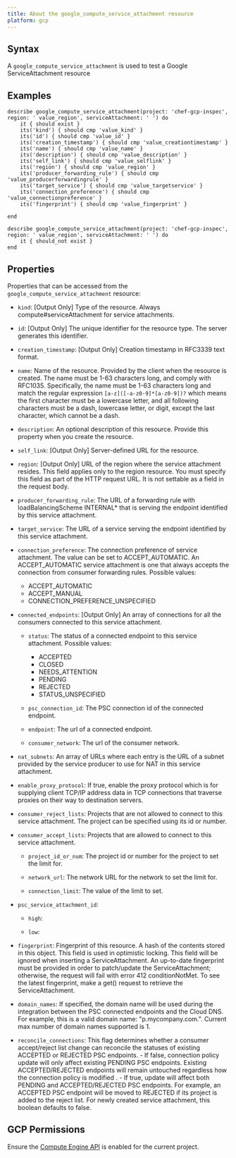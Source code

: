 ```yaml
---
title: About the google_compute_service_attachment resource
platform: gcp
---
```


## Syntax
A `google_compute_service_attachment` is used to test a Google ServiceAttachment resource

## Examples
```
describe google_compute_service_attachment(project: 'chef-gcp-inspec', region: ' value_region', serviceAttachment: ' ') do
	it { should exist }
	its('kind') { should cmp 'value_kind' }
	its('id') { should cmp 'value_id' }
	its('creation_timestamp') { should cmp 'value_creationtimestamp' }
	its('name') { should cmp 'value_name' }
	its('description') { should cmp 'value_description' }
	its('self_link') { should cmp 'value_selflink' }
	its('region') { should cmp 'value_region' }
	its('producer_forwarding_rule') { should cmp 'value_producerforwardingrule' }
	its('target_service') { should cmp 'value_targetservice' }
	its('connection_preference') { should cmp 'value_connectionpreference' }
	its('fingerprint') { should cmp 'value_fingerprint' }

end

describe google_compute_service_attachment(project: 'chef-gcp-inspec', region: ' value_region', serviceAttachment: ' ') do
	it { should_not exist }
end
```

## Properties
Properties that can be accessed from the `google_compute_service_attachment` resource:


  * `kind`: [Output Only] Type of the resource. Always compute#serviceAttachment for service attachments.

  * `id`: [Output Only] The unique identifier for the resource type. The server generates this identifier.

  * `creation_timestamp`: [Output Only] Creation timestamp in RFC3339 text format.

  * `name`: Name of the resource. Provided by the client when the resource is created. The name must be 1-63 characters long, and comply with RFC1035. Specifically, the name must be 1-63 characters long and match the regular expression `[a-z]([-a-z0-9]*[a-z0-9])?` which means the first character must be a lowercase letter, and all following characters must be a dash, lowercase letter, or digit, except the last character, which cannot be a dash.

  * `description`: An optional description of this resource. Provide this property when you create the resource.

  * `self_link`: [Output Only] Server-defined URL for the resource.

  * `region`: [Output Only] URL of the region where the service attachment resides. This field applies only to the region resource. You must specify this field as part of the HTTP request URL. It is not settable as a field in the request body.

  * `producer_forwarding_rule`: The URL of a forwarding rule with loadBalancingScheme INTERNAL* that is serving the endpoint identified by this service attachment.

  * `target_service`: The URL of a service serving the endpoint identified by this service attachment.

  * `connection_preference`: The connection preference of service attachment. The value can be set to ACCEPT_AUTOMATIC. An ACCEPT_AUTOMATIC service attachment is one that always accepts the connection from consumer forwarding rules.
  Possible values:
    * ACCEPT_AUTOMATIC
    * ACCEPT_MANUAL
    * CONNECTION_PREFERENCE_UNSPECIFIED

  * `connected_endpoints`: [Output Only] An array of connections for all the consumers connected to this service attachment.

    * `status`: The status of a connected endpoint to this service attachment.
    Possible values:
      * ACCEPTED
      * CLOSED
      * NEEDS_ATTENTION
      * PENDING
      * REJECTED
      * STATUS_UNSPECIFIED

    * `psc_connection_id`: The PSC connection id of the connected endpoint.

    * `endpoint`: The url of a connected endpoint.

    * `consumer_network`: The url of the consumer network.

  * `nat_subnets`: An array of URLs where each entry is the URL of a subnet provided by the service producer to use for NAT in this service attachment.

  * `enable_proxy_protocol`: If true, enable the proxy protocol which is for supplying client TCP/IP address data in TCP connections that traverse proxies on their way to destination servers.

  * `consumer_reject_lists`: Projects that are not allowed to connect to this service attachment. The project can be specified using its id or number.

  * `consumer_accept_lists`: Projects that are allowed to connect to this service attachment.

    * `project_id_or_num`: The project id or number for the project to set the limit for.

    * `network_url`: The network URL for the network to set the limit for.

    * `connection_limit`: The value of the limit to set.

  * `psc_service_attachment_id`: 

    * `high`: 

    * `low`: 

  * `fingerprint`: Fingerprint of this resource. A hash of the contents stored in this object. This field is used in optimistic locking. This field will be ignored when inserting a ServiceAttachment. An up-to-date fingerprint must be provided in order to patch/update the ServiceAttachment; otherwise, the request will fail with error 412 conditionNotMet. To see the latest fingerprint, make a get() request to retrieve the ServiceAttachment.

  * `domain_names`: If specified, the domain name will be used during the integration between the PSC connected endpoints and the Cloud DNS. For example, this is a valid domain name: "p.mycompany.com.". Current max number of domain names supported is 1.

  * `reconcile_connections`: This flag determines whether a consumer accept/reject list change can reconcile the statuses of existing ACCEPTED or REJECTED PSC endpoints. - If false, connection policy update will only affect existing PENDING PSC endpoints. Existing ACCEPTED/REJECTED endpoints will remain untouched regardless how the connection policy is modified . - If true, update will affect both PENDING and ACCEPTED/REJECTED PSC endpoints. For example, an ACCEPTED PSC endpoint will be moved to REJECTED if its project is added to the reject list. For newly created service attachment, this boolean defaults to false.


## GCP Permissions

Ensure the [Compute Engine API](https://console.cloud.google.com/apis/library/compute.googleapis.com/) is enabled for the current project.
